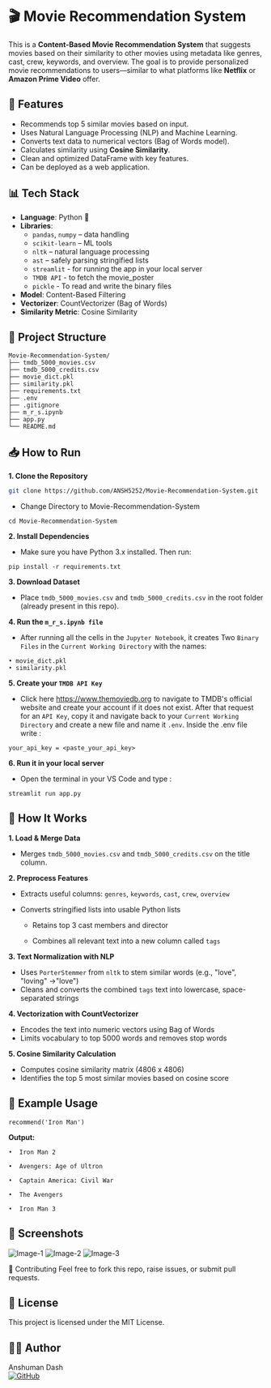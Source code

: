 # 🎬 Movie Recommendation System

This is a **Content-Based Movie Recommendation System** that suggests movies based on their similarity to other movies using metadata like genres, cast, crew, keywords, and overview. The goal is to provide personalized movie recommendations to users—similar to what platforms like **Netflix** or **Amazon Prime Video** offer.

## 🚀 Features

- Recommends top 5 similar movies based on input.
- Uses Natural Language Processing (NLP) and Machine Learning.
- Converts text data to numerical vectors (Bag of Words model).
- Calculates similarity using **Cosine Similarity**.
- Clean and optimized DataFrame with key features.
- Can be deployed as a web application.



## 📊 Tech Stack

- **Language**: Python 🐍  
- **Libraries**:  
  - `pandas`, `numpy` – data handling  
  - `scikit-learn` – ML tools  
  - `nltk` – natural language processing  
  - `ast` – safely parsing stringified lists
  - `streamlit` - for running the app in your local server  
  - `TMDB API` - to fetch the movie_poster
  - `pickle` - To read and write the binary files
- **Model**: Content-Based Filtering  
- **Vectorizer**: CountVectorizer (Bag of Words)  
- **Similarity Metric**: Cosine Similarity



## 📂 Project Structure
```
Movie-Recommendation-System/
├── tmdb_5000_movies.csv
├── tmdb_5000_credits.csv
├── movie_dict.pkl
├── similarity.pkl
├── requirements.txt
├── .env
├── .gitignore
├── m_r_s.ipynb
├── app.py
└── README.md
```

## 📥 How to Run

**1. Clone the Repository**
   ```bash
   git clone https://github.com/ANSH5252/Movie-Recommendation-System.git
   ```
  - Change Directory to Movie-Recommendation-System
   ```
   cd Movie-Recommendation-System
   ```
**2. Install Dependencies**  
  - Make sure you have Python 3.x installed. Then run:
   ```
   pip install -r requirements.txt
   ```
**3. Download Dataset**  
 -  Place `tmdb_5000_movies.csv` and `tmdb_5000_credits.csv` in the root folder (already present in this repo).

**4. Run the `m_r_s.ipynb file`**  
- After running all the cells in the `Jupyter Notebook`, it creates Two `Binary Files` in the `Current Working Directory` with the names:
```
• movie_dict.pkl  
• similarity.pkl
```
**5. Create your `TMDB API Key`**  
- Click here https://www.themoviedb.org to navigate to TMDB's official website and create your account if it does not exist. After that request for an `API Key`, copy it and navigate back to your `Current Working Directory` and create a new file and name it `.env`. Inside the .env file write :
```
your_api_key = <paste_your_api_key>
```
**6. Run it in your local server**
- Open the terminal in your VS Code and type :
```
streamlit run app.py
```

## 🧠 How It Works

**1. Load & Merge Data**  
  
  - Merges `tmdb_5000_movies.csv` and `tmdb_5000_credits.csv` on the title column.  

**2. Preprocess Features**

  - Extracts useful columns: `genres`, `keywords`, `cast`, `crew`, `overview`

- Converts stringified lists into usable Python lists

  - Retains top 3 cast members and director

  - Combines all relevant text into a new column called `tags`

**3. Text Normalization with NLP**

- Uses `PorterStemmer` from `nltk` to stem similar words (e.g., "love", "loving" →"love")  
- Cleans and converts the combined `tags` text into lowercase, space-separated strings

**4. Vectorization with CountVectorizer**

- Encodes the text into numeric vectors using Bag of Words  
- Limits vocabulary to top 5000 words and removes stop words

**5. Cosine Similarity Calculation**

- Computes cosine similarity matrix (4806 x 4806)  
- Identifies the top 5 most similar movies based on cosine score



## 🧪 Example Usage
```
recommend('Iron Man')
```
**Output:**
```
•  Iron Man 2

•  Avengers: Age of Ultron

•  Captain America: Civil War

•  The Avengers

•  Iron Man 3
```

## 📸 Screenshots  
![Image-1](/Image-1.png)
![Image-2](/Image-2.png)
![Image-3](/Image-3.png)  

🤝 Contributing
Feel free to fork this repo, raise issues, or submit pull requests.


## 📄 License
This project is licensed under the MIT License.


## 🙋‍♂️ Author
Anshuman Dash  
[![GitHub](https://img.shields.io/badge/GitHub-Profile-black?logo=github)](https://github.com/ANSH5252)